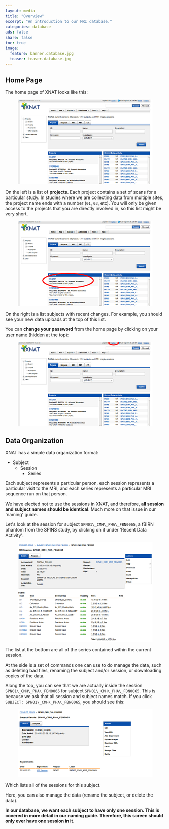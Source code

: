 ```yaml
---
layout: media
title: "Overview"
excerpt: "An introduction to our MRI database."
categories: database
ads: false
share: false
toc: true
image:
  feature: banner.database.jpg
  teaser: teaser.database.jpg
---
```


Home Page
---------

The home page of XNAT looks like this:

<figure>
	<a href="/images/guide.xnat-home.jpg"><img src="/images/guide.xnat-home.jpg"></a>
</figure>

On the left is a list of **projects**. Each project contains a set of scans for a particular study. In studies where we are collecting data from multiple sites, the project name ends with a number (`01`, `03`, etc). You will only be given access to the projects that you are directly involved in, so this list might be very short.

<figure>
	<a href="/images/guide.xnat-home-projects.jpg"><img src="/images/guide.xnat-home-projects.jpg"></a>
</figure>

On the right is a list subjects with recent changes. For example, you should see your new data uploads at the top of this list.

You can **change your password** from the home page by clicking on your user name (hidden at the top):

<figure>
	<a href="/images/guide.xnat-home-user.jpg"><img src="/images/guide.xnat-home-user.jpg"></a>
</figure>


Data Organization
-----------------

XNAT has a simple data organization format:

+ Subject
    + Session
        + Series

Each subject represents a particular person, each session represents a particular visit to the MRI, and each series represents a particular MRI sequence run on that person.

We have elected not to use the sessions in XNAT, and therefore, **all session and subject names should be identical**. Much more on that issue in our 'naming' guide.

Let's look at the session for subject `SPN01\_CMH\_PHA\_FBN0065`, a fBIRN phantom from the SPINS study, by clicking on it under 'Recent Data Activity':

<figure>
	<a href="/images/guide.xnat-session.jpg"><img src="/images/guide.xnat-session.jpg"></a>
</figure>

The list at the bottom are all of the series contained within the current session.

At the side is a set of commands one can use to do manage the data, such as deleting bad files, renaming the subject and/or session, or downloading copies of the data.

Along the top, you can see that we are actually inside the session `SPN01\_CMH\_PHA\_FBN0065` for subject `SPN01\_CMH\_PHA\_FBN0065`. This is because we ask that all session and subject names match. If you click `SUBJECT: SPN01\_CMH\_PHA\_FBN0065`, you should see this:

<figure>
	<a href="/images/guide.xnat-subject.jpg"><img src="/images/guide.xnat-subject.jpg"></a>
</figure>

Which lists all of the sessions for this subject.

Here, you can also manage the data (rename the subject, or delete the data).

**In our database, we want each subject to have only one session. This is covered in more detail in our naming guide. Therefore, this screen should only ever have one session in it.**
